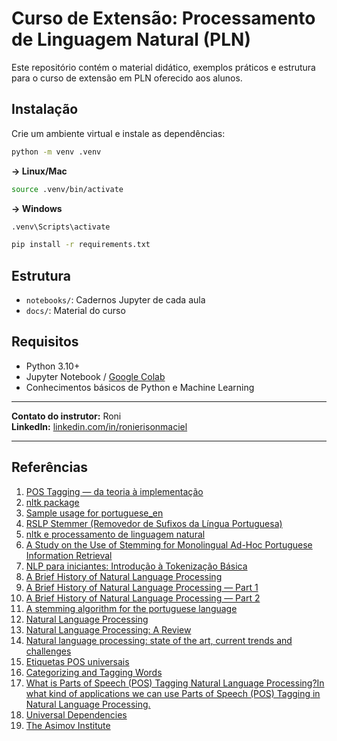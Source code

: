 # Curso de Extensão: Processamento de Linguagem Natural (PLN)

Este repositório contém o material didático, exemplos práticos e estrutura para o curso de extensão em PLN oferecido aos alunos.

## Instalação

Crie um ambiente virtual e instale as dependências:

```bash
python -m venv .venv
```

**→ Linux/Mac**

```bash
source .venv/bin/activate
```

**→ Windows**

```bash
.venv\Scripts\activate
```

```bash
pip install -r requirements.txt
```

## Estrutura

- `notebooks/`: Cadernos Jupyter de cada aula
- `docs/`: Material do curso

## Requisitos

- Python 3.10+
- Jupyter Notebook / [Google Colab](https://colab.research.google.com/)
- Conhecimentos básicos de Python e Machine Learning

---

**Contato do instrutor:** Roni<br />
**LinkedIn:** [linkedin.com/in/ronierisonmaciel](https://linkedin.com/in/ronierisonmaciel)

---

## Referências

1. [POS Tagging — da teoria à implementação](https://medium.com/turing-talks/pos-tagging-da-teoria-%C3%A0-implementa%C3%A7%C3%A3o-eafa59c9d115)
2. [nltk package](https://www.nltk.org/api/nltk.html#nltk.tree.Tree.draw)
3. [Sample usage for portuguese_en](https://www.nltk.org/howto/portuguese_en.html)
4. [RSLP Stemmer (Removedor de Sufixos da Língua Portuguesa)](https://www.inf.ufrgs.br/~viviane/rslp/)
5. [nltk e processamento de linguagem natural](https://dev.to/thaisandre/nltk-e-processamento-de-linguagem-natural-3l49)
6. [A Study on the Use of Stemming for Monolingual Ad-Hoc Portuguese Information Retrieval](https://link.springer.com/chapter/10.1007/978-3-540-74999-8_12)
7. [NLP para iniciantes: Introdução à Tokenização Básica](https://medium.com/@guilherme.davedovicz/nlp-para-iniciantes-introdu%C3%A7%C3%A3o-%C3%A0-tokeniza%C3%A7%C3%A3o-b%C3%A1sica-fbba9de852e8)
8. [A Brief History of Natural Language Processing](https://www.dataversity.net/a-brief-history-of-natural-language-processing-nlp/)
9. [A Brief History of Natural Language Processing — Part 1](https://medium.com/@antoine.louis/a-brief-history-of-natural-language-processing-part-1-ffbcb937ebce)
10. [A Brief History of Natural Language Processing — Part 2](https://medium.com/@antoine.louis/a-brief-history-of-natural-language-processing-part-2-f5e575e8e37)
11. [A stemming algorithm for the portuguese language](https://ieeexplore.ieee.org/document/989755)
12. [Natural Language Processing](https://link.springer.com/chapter/10.1007/978-3-031-25928-9_5)
13. [Natural Language Processing: A Review](https://www.icts.res.in/sites/default/files/media/media-library/NLPIntro.pdf)
14. [Natural language processing: state of the art, current trends and challenges](https://link.springer.com/article/10.1007/s11042-022-13428-4)
15. [Etiquetas POS universais](https://universaldependencies.org/u/pos/all.html)
16. [Categorizing and Tagging Words](https://www.nltk.org/book/ch05.html)
17. [What is Parts of Speech (POS) Tagging Natural Language Processing?In what kind of applications we can use Parts of Speech (POS) Tagging in Natural Language Processing.](https://medium.com/@sujathamudadla1213/what-is-parts-of-speech-pos-tagging-natural-language-processing-in-2b8f4b07b186)
18. [Universal Dependencies](https://universaldependencies.org/)
19. [The Asimov Institute](https://www.asimovinstitute.org/)
